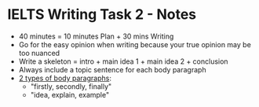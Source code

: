 # IELTS Writing Task 2 - Notes
- 40 minutes = 10 minutes Plan + 30 mins Writing
- Go for the easy opinion when writing because your true opinion may be too nuanced
- Write a skeleton = intro + main idea 1 + main idea 2 + conclusion
- Always include a topic sentence for each body paragraph
- [2 types of body paragraphs](https://www.ielts-simon.com/ielts-help-and-english-pr/2018/01/ielts-writing-task-2-two-types-of-main-paragraph.html):
  - "firstly, secondly, finally" 
  - "idea, explain, example"
